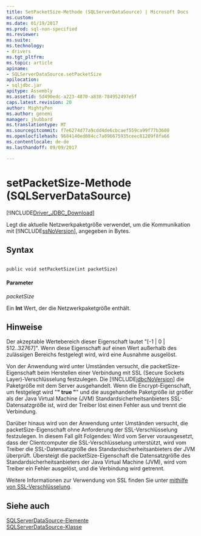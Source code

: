 ```yaml
---
title: SetPacketSize-Methode (SQLServerDataSource) | Microsoft Docs
ms.custom: 
ms.date: 01/19/2017
ms.prod: sql-non-specified
ms.reviewer: 
ms.suite: 
ms.technology:
- drivers
ms.tgt_pltfrm: 
ms.topic: article
apiname:
- SQLServerDataSource.setPacketSize
apilocation:
- sqljdbc.jar
apitype: Assembly
ms.assetid: 5d490edc-a223-4870-a838-784952497e5f
caps.latest.revision: 20
author: MightyPen
ms.author: genemi
manager: jhubbard
ms.translationtype: MT
ms.sourcegitcommit: f7e6274d77a9cdd4de6cbcaef559ca99f77b3608
ms.openlocfilehash: 9684140ed084cc7a096675935ceec81209f8fa66
ms.contentlocale: de-de
ms.lasthandoff: 09/09/2017

---
```

# <a name="setpacketsize-method-sqlserverdatasource"></a>setPacketSize-Methode (SQLServerDataSource)
[!INCLUDE[Driver_JDBC_Download](../../../includes/driver_jdbc_download.md)]

  Legt die aktuelle Netzwerkpaketgröße verwendet, um die Kommunikation mit [!INCLUDE[ssNoVersion](../../../includes/ssnoversion_md.md)], angegeben in Bytes.  
  
## <a name="syntax"></a>Syntax  
  
```  
  
public void setPacketSize(int packetSize)  
```  
  
#### <a name="parameters"></a>Parameter  
 *packetSize*  
  
 Ein **Int** Wert, der die Netzwerkpaketgröße enthält.  
  
## <a name="remarks"></a>Hinweise  
 Der akzeptable Wertebereich dieser Eigenschaft lautet "[-1 | 0 | 512..32767]". Wenn diese Eigenschaft auf einen Wert außerhalb des zulässigen Bereichs festgelegt wird, wird eine Ausnahme ausgelöst.  
  
 Von der Anwendung wird unter Umständen versucht, die packetSize-Eigenschaft beim Herstellen einer Verbindung mit SSL (Secure Sockets Layer)-Verschlüsselung festzulegen. Die [!INCLUDE[jdbcNoVersion](../../../includes/jdbcnoversion_md.md)] die Paketgröße mit dem Server ausgehandelt. Wenn die Encrypt-Eigenschaft, um festgelegt wird "**" true "**" und die ausgehandelte Paketgröße ist größer als der Java Virtual Machine (JVM) Standardsicherheitsanbieters SSL-Datensatzgröße ist, wird der Treiber löst einen Fehler aus und trennt die Verbindung.  
  
 Darüber hinaus wird von der Anwendung unter Umständen versucht, die packetSize-Eigenschaft ohne Anforderung der SSL-Verschlüsselung festzulegen. In diesem Fall gilt Folgendes: Wird vom Server vorausgesetzt, dass der Clientcomputer die SSL-Verschlüsselung unterstützt, wird vom Treiber die SSL-Datensatzgröße des Standardsicherheitsanbieters der JVM überprüft. Übersteigt die packetSize-Eigenschaft die Datensatzgröße des Standardsicherheitsanbieters der Java Virtual Machine (JVM), wird vom Treiber ein Fehler ausgelöst, und die Verbindung wird getrennt.  
  
 Weitere Informationen zur Verwendung von SSL finden Sie unter [mithilfe von SSL-Verschlüsselung](../../../connect/jdbc/using-ssl-encryption.md).  
  
## <a name="see-also"></a>Siehe auch  
 [SQLServerDataSource-Elemente](../../../connect/jdbc/reference/sqlserverdatasource-members.md)   
 [SQLServerDataSource-Klasse](../../../connect/jdbc/reference/sqlserverdatasource-class.md)  
  
  
